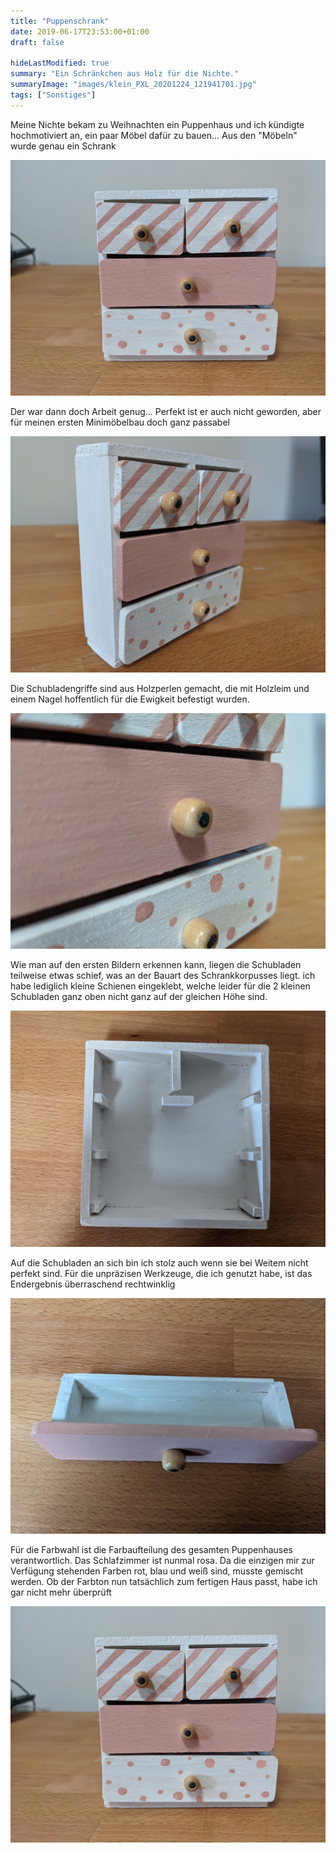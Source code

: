 ```yaml
---
title: "Puppenschrank"
date: 2019-06-17T23:53:00+01:00
draft: false

hideLastModified: true
summary: "Ein Schränkchen aus Holz für die Nichte."
summaryImage: "images/klein_PXL_20201224_121941701.jpg"
tags: ["Sonstiges"]
---
```


Meine Nichte bekam zu Weihnachten ein Puppenhaus und ich kündigte hochmotiviert an, ein paar Möbel dafür zu bauen... Aus den "Möbeln" wurde genau ein Schrank

![](images/klein_PXL_20201224_121916810.jpg)

Der war dann doch Arbeit genug... Perfekt ist er auch nicht geworden, aber für meinen ersten Minimöbelbau doch ganz passabel

![](images/klein_PXL_20201224_121941701.jpg)

Die Schubladengriffe sind aus Holzperlen gemacht, die mit Holzleim und einem Nagel hoffentlich für die Ewigkeit befestigt wurden.

![](images/klein_PXL_20201224_121958604.jpg)

Wie man auf den ersten Bildern erkennen kann, liegen die Schubladen teilweise etwas schief, was an der Bauart des Schrankkorpusses liegt. ich habe lediglich kleine Schienen eingeklebt, welche leider für die 2 kleinen Schubladen ganz oben nicht ganz auf der gleichen Höhe sind. 

![](images/klein_PXL_20201224_122026235.jpg)

Auf die Schubladen an sich bin ich stolz auch wenn sie bei Weitem nicht perfekt sind. Für die unpräzisen Werkzeuge, die ich genutzt habe, ist das Endergebnis überraschend rechtwinklig

![](images/klein_PXL_20201224_122009354.jpg)

Für die Farbwahl ist die Farbaufteilung des gesamten Puppenhauses verantwortlich. Das Schlafzimmer ist nunmal rosa. Da die einzigen mir zur Verfügung stehenden Farben rot, blau und weiß sind, musste gemischt werden. Ob der Farbton nun tatsächlich zum fertigen Haus passt, habe ich gar nicht mehr überprüft

![](images/klein_PXL_20201224_121916810.jpg)
